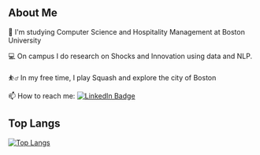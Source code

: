 ## About Me

🏫 I'm studying Computer Science and Hospitality Management at Boston University

💻 On campus I do research on Shocks and Innovation using data and NLP.

⛹️‍♂️ In my free time, I play Squash and explore the city of Boston

📫 How to reach me: [![LinkedIn Badge](https://camo.githubusercontent.com/73d7f9030632789d857cd7bb543d9cb9bada0672f246b6008258864452f17988/68747470733a2f2f696d672e736869656c64732e696f2f62616467652f4c696e6b6564496e2d626c75653f7374796c653d666f722d7468652d6261646765266c6f676f3d6c696e6b6564696e266c6f676f436f6c6f723d7768697465)](https://www.linkedin.com/in/03-sjain)

## Top Langs

[![Top Langs](https://github-readme-stats.vercel.app/api/top-langs/?username=shreyj03&layout=compact&theme=vision-friendly-dark&hide=jupyter%20notebook)](https://github.com/anuraghazra/github-readme-stats)
